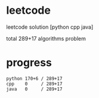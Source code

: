 # leetcode
leetcode solution [python cpp java]

total 289+17 algorithms problem
# progress	
	python 170+6 / 289+17
	cpp    0     / 289+17
	java   0     / 289+17
